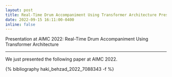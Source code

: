 ```yaml
---
layout: post
title: Real-Time Drum Accompaniment Using Transformer Architecture Presented at AIMC 2022
date: 2022-09-15 16:11:00-0400
inline: false
---
```


Presentation at AIMC 2022: Real-Time Drum Accompaniment Using Transformer Architecture

*** 

We just presented the following paper at AIMC 2022. 

<div class="AIMC2022">
</div>

<!-- _pages/publications.md -->
<div class="publications">
{% bibliography haki_behzad_2022_7088343 -f %}
</div>

